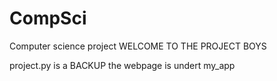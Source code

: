 # CompSci
Computer science project
WELCOME TO THE PROJECT BOYS

project.py is a BACKUP
the webpage is undert my_app
